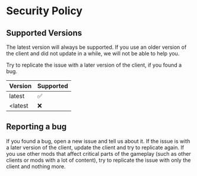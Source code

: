 # Security Policy

## Supported Versions

The latest version will always be supported. If you use an older version of the client and did not update in a while, we will not be able to help you.

Try to replicate the issue with a later version of the client, if you found a bug.

| Version | Supported          |
| ------- | ------------------ |
| latest  | :white_check_mark: |
| <latest | :x:                |

## Reporting a bug

If you found a bug, open a new issue and tell us about it. If the issue is with a later version of the client, update the client and try to replicate again. If you use other mods that affect critical parts of the gameplay (such as other clients or mods with a lot of content), try to replicate the issue with only the client and nothing more.
